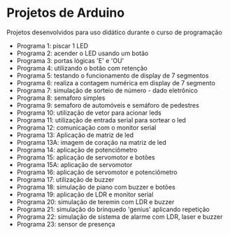 # Projetos de Arduino
Projetos desenvolvidos para uso didático durante o curso de programação

* Programa 1: piscar 1 LED
* Programa 2: acender o LED usando um botão
* Programa 3: portas lógicas 'E' e 'OU'
* Programa 4: utilizando o botão com retenção
* Programa 5: testando o funcionamento de display de 7 segmentos
* Programa 6: realiza a contagem numérica em display de 7 segmento
* Programa 7: simulação de sorteio de número - dado eletrônico
* Programa 8: semaforo simples
* Programa 9: semaforo de automóveis e semáforo de pedestres
* Programa 10: utilização de vetor para acionar leds
* Programa 11: utilização de entrada serial para sortear o led
* Programa 12: comunicação com o monitor serial
* Programa 13: Aplicação de matriz de led
* Programa 13A: imagem de coração na matriz de led
* Programa 14: aplicação de potenciômetro
* Programa 15: aplicação de servomotor e botões
* Programa 15A: aplicação de servomotor
* Programa 16: aplicação de servomotor e potenciômetro
* Programa 17: utilização de buzzer
* Programa 18: simulação de piano com buzzer e botões
* Programa 19: aplicação de LDR e monitor serial
* Programa 20: simulação de teremin com LDR e buzzer
* Programa 21: simulação do brinquedo 'genius' aplicando repetição
* Programa 22: simulação de sistema de alarme com LDR, laser e buzzer
* Programa 23: sensor de presença

